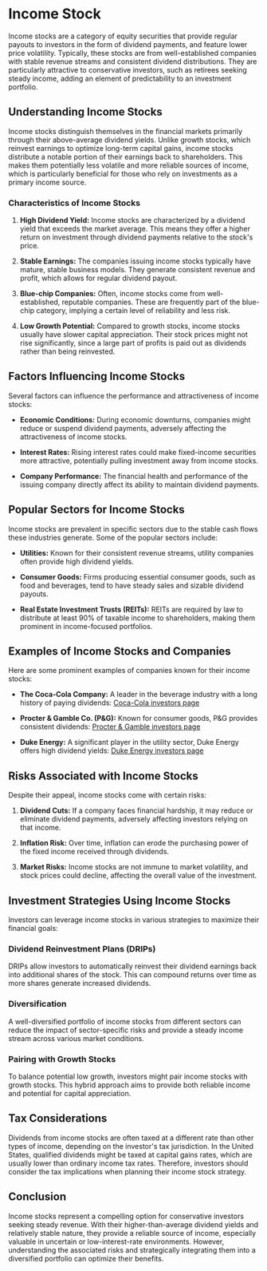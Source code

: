 # Income Stock

Income stocks are a category of equity securities that provide regular payouts to investors in the form of dividend payments, and feature lower price volatility. Typically, these stocks are from well-established companies with stable revenue streams and consistent dividend distributions. They are particularly attractive to conservative investors, such as retirees seeking steady income, adding an element of predictability to an investment portfolio.

## Understanding Income Stocks

Income stocks distinguish themselves in the financial markets primarily through their above-average dividend yields. Unlike growth stocks, which reinvest earnings to optimize long-term capital gains, income stocks distribute a notable portion of their earnings back to shareholders. This makes them potentially less volatile and more reliable sources of income, which is particularly beneficial for those who rely on investments as a primary income source.

### Characteristics of Income Stocks

1. **High Dividend Yield:** Income stocks are characterized by a dividend yield that exceeds the market average. This means they offer a higher return on investment through dividend payments relative to the stock's price.
  
2. **Stable Earnings:** The companies issuing income stocks typically have mature, stable business models. They generate consistent revenue and profit, which allows for regular dividend payout.

3. **Blue-chip Companies:** Often, income stocks come from well-established, reputable companies. These are frequently part of the blue-chip category, implying a certain level of reliability and less risk.

4. **Low Growth Potential:** Compared to growth stocks, income stocks usually have slower capital appreciation. Their stock prices might not rise significantly, since a large part of profits is paid out as dividends rather than being reinvested.

## Factors Influencing Income Stocks

Several factors can influence the performance and attractiveness of income stocks:

- **Economic Conditions:** During economic downturns, companies might reduce or suspend dividend payments, adversely affecting the attractiveness of income stocks.
  
- **Interest Rates:** Rising interest rates could make fixed-income securities more attractive, potentially pulling investment away from income stocks.
  
- **Company Performance:** The financial health and performance of the issuing company directly affect its ability to maintain dividend payments.

## Popular Sectors for Income Stocks

Income stocks are prevalent in specific sectors due to the stable cash flows these industries generate. Some of the popular sectors include:

- **Utilities:** Known for their consistent revenue streams, utility companies often provide high dividend yields.
  
- **Consumer Goods:** Firms producing essential consumer goods, such as food and beverages, tend to have steady sales and sizable dividend payouts.
  
- **Real Estate Investment Trusts (REITs):** REITs are required by law to distribute at least 90% of taxable income to shareholders, making them prominent in income-focused portfolios.

## Examples of Income Stocks and Companies

Here are some prominent examples of companies known for their income stocks:

- **The Coca-Cola Company:** A leader in the beverage industry with a long history of paying dividends: [Coca-Cola investors page](https://www.coca-colacompany.com/investors)
  
- **Procter & Gamble Co. (P&G):** Known for consumer goods, P&G provides consistent dividends: [Procter & Gamble investors page](https://www.pginvestor.com/)
  
- **Duke Energy:** A significant player in the utility sector, Duke Energy offers high dividend yields: [Duke Energy investors page](https://www.duke-energy.com/our-company/investors)

## Risks Associated with Income Stocks

Despite their appeal, income stocks come with certain risks:

1. **Dividend Cuts:** If a company faces financial hardship, it may reduce or eliminate dividend payments, adversely affecting investors relying on that income.
  
2. **Inflation Risk:** Over time, inflation can erode the purchasing power of the fixed income received through dividends.
  
3. **Market Risks:** Income stocks are not immune to market volatility, and stock prices could decline, affecting the overall value of the investment.

## Investment Strategies Using Income Stocks

Investors can leverage income stocks in various strategies to maximize their financial goals:

### Dividend Reinvestment Plans (DRIPs)

DRIPs allow investors to automatically reinvest their dividend earnings back into additional shares of the stock. This can compound returns over time as more shares generate increased dividends.

### Diversification

A well-diversified portfolio of income stocks from different sectors can reduce the impact of sector-specific risks and provide a steady income stream across various market conditions.

### Pairing with Growth Stocks

To balance potential low growth, investors might pair income stocks with growth stocks. This hybrid approach aims to provide both reliable income and potential for capital appreciation.

## Tax Considerations

Dividends from income stocks are often taxed at a different rate than other types of income, depending on the investor's tax jurisdiction. In the United States, qualified dividends might be taxed at capital gains rates, which are usually lower than ordinary income tax rates. Therefore, investors should consider the tax implications when planning their income stock strategy.

## Conclusion

Income stocks represent a compelling option for conservative investors seeking steady revenue. With their higher-than-average dividend yields and relatively stable nature, they provide a reliable source of income, especially valuable in uncertain or low-interest-rate environments. However, understanding the associated risks and strategically integrating them into a diversified portfolio can optimize their benefits.